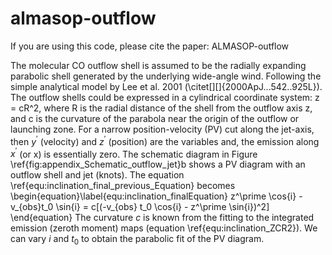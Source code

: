# almasop-outflow
If you are using this code, please cite the paper: ALMASOP-outflow


The molecular CO outflow shell is assumed to be the radially expanding parabolic shell generated by the underlying wide-angle wind. Following the simple analytical model by Lee et al. 2001 (\citet[][]{2000ApJ...542..925L}).   The outflow shells could be expressed in a cylindrical coordinate system:  z = cR^2, where R is the radial distance of the shell from the outflow axis z, and c is the curvature of the parabola near the origin of the outflow or launching zone. For a narrow position-velocity (PV) cut along the jet-axis, then $y^\prime$ (velocity) and $z^\prime$ (position) are the variables and, the emission along $x^\prime$ (or x) is essentially zero. The schematic diagram in Figure \ref{fig:appendix_Schematic_outflow_jet}b shows a PV diagram with an outflow shell and jet (knots).  The equation \ref{equ:inclination_final_previous_Equation} becomes 
\begin{equation}\label{equ:inclination_finalEquation}
    z^\prime \cos{i} - v_{obs}t_0 \sin{i} = c[(-v_{obs} t_0 \cos{i} - z^\prime \sin{i})^2]
\end{equation}
The curvature $c$ is known from the fitting to the integrated emission (zeroth moment) maps (equation \ref{equ:inclination_ZCR2}). We can vary $i$ and $t_0$ to obtain the parabolic fit of the PV diagram. 
